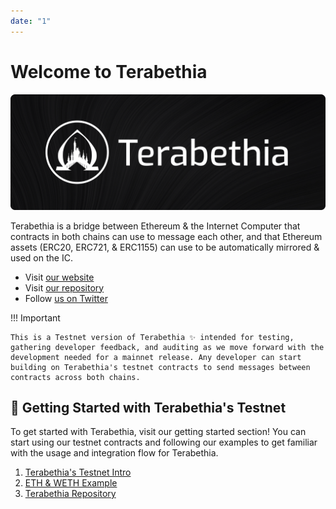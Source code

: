 ```yaml
---
date: "1"
---
```

# Welcome to Terabethia

![](imgs/main.png)

Terabethia is a bridge between Ethereum & the Internet Computer  that contracts in both chains can use to message each other, and that Ethereum assets (ERC20, ERC721, & ERC1155) can use to be automatically mirrored & used on the IC.

- Visit [our website](https://terabethia.ooo)
- Visit [our repository](https://github.com/psychedelic/terabethia)
- Follow [us on Twitter](https://twitter.com/terabethia_) 

!!! Important

    This is a Testnet version of Terabethia ✨ intended for testing, gathering developer feedback, and auditing as we move forward with the development needed for a mainnet release. Any developer can start building on Terabethia's testnet contracts to send messages between contracts across both chains. 


## 🧰 Getting Started with Terabethia's Testnet

To get started with Terabethia,  visit our getting started section! You can start using our testnet contracts and following our examples to get familiar with the usage and integration flow for Terabethia.

1. [Terabethia's Testnet Intro](https://docs.terabethia.ooo/terabethia-testnet/getting-started/)
2. [ETH & WETH Example](https://docs.terabethia.ooo/terabethia-testnet/eth-weth/)
3. [Terabethia Repository](https://github.com/psychedelic/terabethia)
